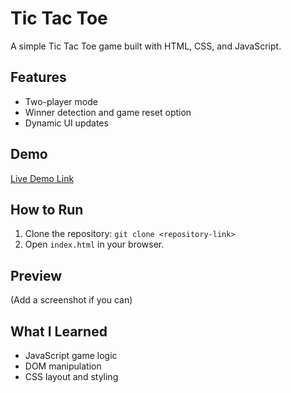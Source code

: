 # Tic Tac Toe
A simple Tic Tac Toe game built with HTML, CSS, and JavaScript.

## Features
- Two-player mode
- Winner detection and game reset option
- Dynamic UI updates

## Demo
[Live Demo Link](#)

## How to Run
1. Clone the repository: `git clone <repository-link>`
2. Open `index.html` in your browser.

## Preview
(Add a screenshot if you can)

## What I Learned
- JavaScript game logic
- DOM manipulation
- CSS layout and styling
